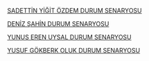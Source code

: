 [SADETTİN YİĞİT ÖZDEM DURUM SENARYOSU](https://drive.google.com/file/d/13vv0zH7k5UUumZVuYa3WlY55jVwTLEZz/view?usp=sharing)


[DENİZ ŞAHİN DURUM SENARYOSU](https://drive.google.com/file/d/1ubXy8Lh1vOZUuFCU5amseE7lyD8fKKpl/view?usp=sharing)


[YUNUS EREN UYSAL DURUM SENARYOSU](https://drive.google.com/file/d/1NSROj2NRjvC9WGGxBkgdXW7Hjzo8632f/view?usp=sharing)


[YUSUF GÖKBERK OLUK DURUM SENARYOSU](https://1drv.ms/w/c/4d7a1b59f77f8878/Ea6DJ4u59QNKu944gSekPIEBoRG7LWKHek3hAI0msSx5hw?e=Br3GFA)
